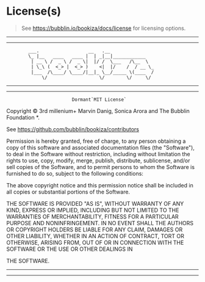 # License(s)

> See https://bubblin.io/bookiza/docs/license for licensing options.

-----------------------------------------------------------------------------
-----------------------------------------------------------------------------
            ___.                  __   .__
            \_ |__   ____   ____ |  | _|__|____________
             | __ \ /  _ \ /  _ \|  |/ /  \___   /\__  \
             | \_\ (  <_> |  <_> )    <|  |/    /  / __ \_
             |___  /\____/ \____/|__|_ \__/_____ \(____  /
                 \/                   \/        \/     \/

-----------------------------------------------------------------------------
-----------------------------------------------------------------------------

                            Dormant`MIT License`

Copyright © 3rd millenium+ Marvin Danig, Sonica Arora and The Bubblin Foundation *.

See https://github.com/bubblin/bookiza/contributors

Permission is hereby granted, free of charge, to any person obtaining a copy
of this software and associated documentation files (the "Software"), to deal
in the Software without restriction, including without limitation the rights
to use, copy, modify, merge, publish, distribute, sublicense, and/or sell
copies of the Software, and to permit persons to whom the Software is
furnished to do so, subject to the following conditions:

The above copyright notice and this permission notice shall be included in
all copies or substantial portions of the Software.

THE SOFTWARE IS PROVIDED "AS IS", WITHOUT WARRANTY OF ANY KIND, EXPRESS OR
IMPLIED, INCLUDING BUT NOT LIMITED TO THE WARRANTIES OF MERCHANTABILITY,
FITNESS FOR A PARTICULAR PURPOSE AND NONINFRINGEMENT. IN NO EVENT SHALL THE
AUTHORS OR COPYRIGHT HOLDERS BE LIABLE FOR ANY CLAIM, DAMAGES OR OTHER
LIABILITY, WHETHER IN AN ACTION OF CONTRACT, TORT OR OTHERWISE, ARISING FROM,
OUT OF OR IN CONNECTION WITH THE SOFTWARE OR THE USE OR OTHER DEALINGS IN

THE SOFTWARE.

-----------------------------------------------------------------------------
-----------------------------------------------------------------------------